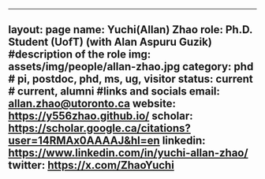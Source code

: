 
---
layout: page
name: Yuchi(Allan) Zhao
role: Ph.D. Student (UofT) (with Alan Aspuru Guzik) #description of the role
img: assets/img/people/allan-zhao.jpg
category: phd # pi, postdoc, phd, ms, ug, visitor
status: current # current, alumni
#links and socials
email:  allan.zhao@utoronto.ca
website: https://y556zhao.github.io/
scholar: https://scholar.google.ca/citations?user=14RMAx0AAAAJ&hl=en
linkedin: https://www.linkedin.com/in/yuchi-allan-zhao/
twitter: https://x.com/ZhaoYuchi
---
